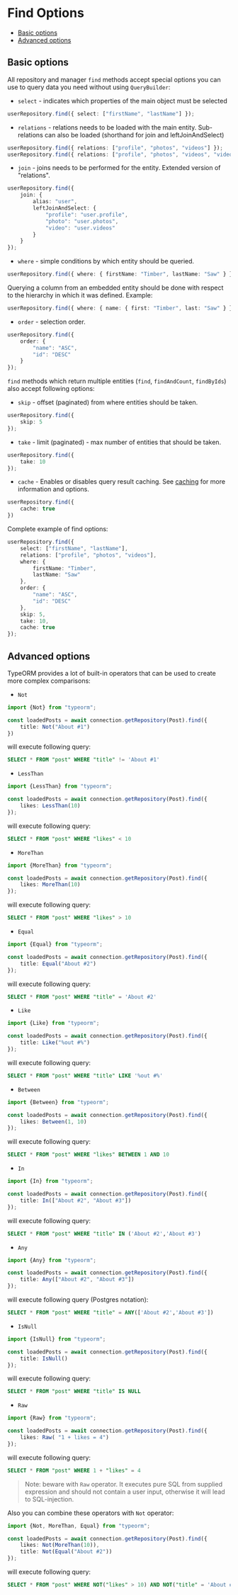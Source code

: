 # Find Options

* [Basic options](#basic-options)
* [Advanced options](#advanced-options)

## Basic options

All repository and manager `find` methods accept special options you can use to query data you need without using `QueryBuilder`:

* `select` - indicates which properties of the main object must be selected

```typescript
userRepository.find({ select: ["firstName", "lastName"] });
```

* `relations` - relations needs to be loaded with the main entity. Sub-relations can also be loaded (shorthand for join and leftJoinAndSelect)

```typescript
userRepository.find({ relations: ["profile", "photos", "videos"] });
userRepository.find({ relations: ["profile", "photos", "videos", "videos.video_attributes"] });
```

* `join` - joins needs to be performed for the entity. Extended version of "relations".

```typescript
userRepository.find({ 
    join: {
        alias: "user",
        leftJoinAndSelect: {
            "profile": "user.profile",
            "photo": "user.photos",
            "video": "user.videos"
        }
    }
});
```

* `where` - simple conditions by which entity should be queried.

```typescript
userRepository.find({ where: { firstName: "Timber", lastName: "Saw" } });
```
Querying a column from an embedded entity should be done with respect to the hierarchy in which it was defined. Example: 

```typescript
userRepository.find({ where: { name: { first: "Timber", last: "Saw" } } });
```

* `order` - selection order.

```typescript
userRepository.find({ 
    order: {
        "name": "ASC",
        "id": "DESC"
    }
});
```

`find` methods which return multiple entities (`find`, `findAndCount`, `findByIds`) also accept following options:

* `skip` - offset (paginated) from where entities should be taken.

```typescript
userRepository.find({ 
    skip: 5
});
```

* `take` - limit (paginated) - max number of entities that should be taken.

```typescript
userRepository.find({ 
    take: 10
});
```

* `cache` - Enables or disables query result caching. See [caching](caching.md) for more information and options.

```typescript
userRepository.find({
    cache: true
})
```

Complete example of find options:

```typescript
userRepository.find({ 
    select: ["firstName", "lastName"],
    relations: ["profile", "photos", "videos"],
    where: { 
        firstName: "Timber", 
        lastName: "Saw" 
    },
    order: {
        "name": "ASC",
        "id": "DESC"
    },
    skip: 5,
    take: 10,
    cache: true
});
```

## Advanced options

TypeORM provides a lot of built-in operators that can be used to create more complex comparisons:

* `Not`

```ts
import {Not} from "typeorm";

const loadedPosts = await connection.getRepository(Post).find({
    title: Not("About #1")
})
```

will execute following query: 

```sql
SELECT * FROM "post" WHERE "title" != 'About #1'
```

* `LessThan`

```ts
import {LessThan} from "typeorm";

const loadedPosts = await connection.getRepository(Post).find({
    likes: LessThan(10)
});
```

will execute following query: 

```sql
SELECT * FROM "post" WHERE "likes" < 10
```

* `MoreThan`

```ts
import {MoreThan} from "typeorm";

const loadedPosts = await connection.getRepository(Post).find({
    likes: MoreThan(10)
});
```

will execute following query: 

```sql
SELECT * FROM "post" WHERE "likes" > 10
```

* `Equal`

```ts
import {Equal} from "typeorm";

const loadedPosts = await connection.getRepository(Post).find({
    title: Equal("About #2")
});
```

will execute following query: 

```sql
SELECT * FROM "post" WHERE "title" = 'About #2'
```

* `Like`

```ts
import {Like} from "typeorm";

const loadedPosts = await connection.getRepository(Post).find({
    title: Like("%out #%")
});
```

will execute following query: 

```sql
SELECT * FROM "post" WHERE "title" LIKE '%out #%'
```

* `Between`

```ts
import {Between} from "typeorm";

const loadedPosts = await connection.getRepository(Post).find({
    likes: Between(1, 10)
});
```

will execute following query: 

```sql
SELECT * FROM "post" WHERE "likes" BETWEEN 1 AND 10
```

* `In`

```ts
import {In} from "typeorm";

const loadedPosts = await connection.getRepository(Post).find({
    title: In(["About #2", "About #3"])
});
```

will execute following query: 

```sql
SELECT * FROM "post" WHERE "title" IN ('About #2','About #3')
```

* `Any`

```ts
import {Any} from "typeorm";

const loadedPosts = await connection.getRepository(Post).find({
    title: Any(["About #2", "About #3"])
});
```

will execute following query (Postgres notation): 

```sql
SELECT * FROM "post" WHERE "title" = ANY(['About #2','About #3'])
```

* `IsNull`

```ts
import {IsNull} from "typeorm";

const loadedPosts = await connection.getRepository(Post).find({
    title: IsNull()
});
```

will execute following query: 

```sql
SELECT * FROM "post" WHERE "title" IS NULL
```

* `Raw`

```ts
import {Raw} from "typeorm";

const loadedPosts = await connection.getRepository(Post).find({
    likes: Raw( "1 + likes = 4")
});
```

will execute following query: 

```sql
SELECT * FROM "post" WHERE 1 + "likes" = 4
```

> Note: beware with `Raw` operator. It executes pure SQL from supplied expression and should not contain a user input,
 otherwise it will lead to SQL-injection.

Also you can combine these operators with `Not` operator:

```ts
import {Not, MoreThan, Equal} from "typeorm";

const loadedPosts = await connection.getRepository(Post).find({
    likes: Not(MoreThan(10)),
    title: Not(Equal("About #2"))
});
```

will execute following query: 

```sql
SELECT * FROM "post" WHERE NOT("likes" > 10) AND NOT("title" = 'About #2')
```
